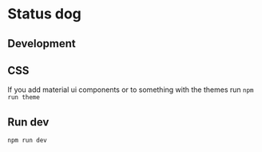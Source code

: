 # Status dog

## Development

## CSS
If you add material ui components or to something with the themes run `npm run theme`


## Run dev
`npm run dev`
